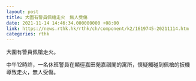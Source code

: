 ```yaml
---
layout: post
title: 大圍有警員佩槍走火　無人受傷
date: 2021-11-14 14:46:34.000000000 +08:00
link: https://news.rthk.hk/rthk/ch/component/k2/1619745-20211114.htm
categories: rthk
---
```


大圍有警員佩槍走火。

中午12時許，一名休班警員在顯徑嘉田苑嘉祺閣的寓所，懷疑觸碰到佩槍的扳機導致走火，無人受傷。
